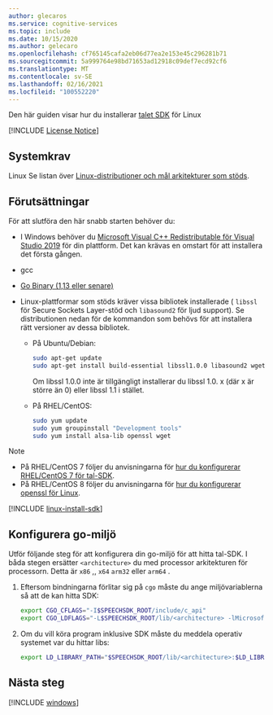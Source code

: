 ```yaml
---
author: glecaros
ms.service: cognitive-services
ms.topic: include
ms.date: 10/15/2020
ms.author: gelecaro
ms.openlocfilehash: cf765145cafa2eb06d77ea2e153e45c296281b71
ms.sourcegitcommit: 5a999764e98bd71653ad12918c09def7ecd92cf6
ms.translationtype: MT
ms.contentlocale: sv-SE
ms.lasthandoff: 02/16/2021
ms.locfileid: "100552220"
---
```

Den här guiden visar hur du installerar [talet SDK](~/articles/cognitive-services/speech-service/speech-sdk.md) för Linux

[!INCLUDE [License Notice](~/includes/cognitive-services-speech-service-license-notice.md)]

## <a name="system-requirements"></a>Systemkrav

Linux Se listan över [Linux-distributioner och mål arkitekturer som stöds](~/articles/cognitive-services/speech-service/speech-sdk.md).

## <a name="prerequisites"></a>Förutsättningar

För att slutföra den här snabb starten behöver du:

* I Windows behöver du [Microsoft Visual C++ Redistributable för Visual Studio 2019](https://support.microsoft.com/en-us/topic/the-latest-supported-visual-c-downloads-2647da03-1eea-4433-9aff-95f26a218cc0) för din plattform. Det kan krävas en omstart för att installera det första gången.
* gcc
* [Go Binary (1,13 eller senare)](https://golang.org/dl/)

* Linux-plattformar som stöds kräver vissa bibliotek installerade ( `libssl` för Secure Sockets Layer-stöd och `libasound2` för ljud support). Se distributionen nedan för de kommandon som behövs för att installera rätt versioner av dessa bibliotek.

   * På Ubuntu/Debian:

     ```sh
     sudo apt-get update
     sudo apt-get install build-essential libssl1.0.0 libasound2 wget
     ```

     Om libssl 1.0.0 inte är tillgängligt installerar du libssl 1.0. x (där x är större än 0) eller libssl 1.1 i stället.

   * På RHEL/CentOS:

     ```sh
     sudo yum update
     sudo yum groupinstall "Development tools"
     sudo yum install alsa-lib openssl wget
     ```

> [!NOTE]
> - På RHEL/CentOS 7 följer du anvisningarna för [hur du konfigurerar RHEL/CentOS 7 för tal-SDK](~/articles/cognitive-services/speech-service/how-to-configure-rhel-centos-7.md).
> - På RHEL/CentOS 8 följer du anvisningarna för [hur du konfigurerar openssl för Linux](~/articles/cognitive-services/speech-service/how-to-configure-openssl-linux.md).

[!INCLUDE [linux-install-sdk](linux-install-sdk.md)]


## <a name="configure-go-environment"></a>Konfigurera go-miljö

Utför följande steg för att konfigurera din go-miljö för att hitta tal-SDK. I båda stegen ersätter `<architecture>` du med processor arkitekturen för processorn. Detta är `x86` ,, `x64` `arm32` eller `arm64` .

1. Eftersom bindningarna förlitar sig på `cgo` måste du ange miljövariablerna så att de kan hitta SDK:

   ```sh
   export CGO_CFLAGS="-I$SPEECHSDK_ROOT/include/c_api"
   export CGO_LDFLAGS="-L$SPEECHSDK_ROOT/lib/<architecture> -lMicrosoft.CognitiveServices.Speech.core"
   ```

1. Om du vill köra program inklusive SDK måste du meddela operativ systemet var du hittar libs:

   ```sh
   export LD_LIBRARY_PATH="$SPEECHSDK_ROOT/lib/<architecture>:$LD_LIBRARY_PATH"
   ```

## <a name="next-steps"></a>Nästa steg

[!INCLUDE [windows](../quickstart-list-go.md)]
